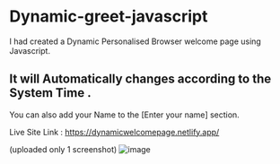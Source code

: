 # Dynamic-greet-javascript
I had created a Dynamic Personalised Browser welcome page using Javascript.
## It will Automatically changes according to the System Time .
You can also add your Name to the [Enter your name] section.

Live Site Link :  https://dynamicwelcomepage.netlify.app/


(uploaded only 1 screenshot)
![image](https://user-images.githubusercontent.com/112558970/189935109-b3cecea0-61cc-4701-bf7c-e82dd150b555.png)

